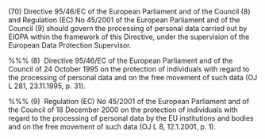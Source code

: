 (70) Directive 95/46/EC of the European Parliament and of the Council (8) and Regulation (EC) No 45/2001 of the European Parliament and of the Council (9) should govern the processing of personal data carried out by EIOPA within the framework of this Directive, under the supervision of the European Data Protection Supervisor.

%%% (8)  Directive 95/46/EC of the European Parliament and of the Council of 24 October 1995 on the protection of individuals with regard to the processing of personal data and on the free movement of such data (OJ L 281, 23.11.1995, p. 31).

%%% (9)  Regulation (EC) No 45/2001 of the European Parliament and of the Council of 18 December 2000 on the protection of individuals with regard to the processing of personal data by the EU institutions and bodies and on the free movement of such data (OJ L 8, 12.1.2001, p. 1).